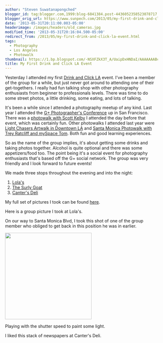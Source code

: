 ```yaml
---
author: "Steven Suwatanapongched"
blogger_id: tag:blogger.com,1999:blog-6841384.post-4436052358523078717
blogger_orig_url: https://www.sunpech.com/2013/05/my-first-drink-and-click-la-event.html
date: '2013-05-31T20:11:00.003-05:00'
headerimage: /images/headers/old_cameras.jpg
modified_time: '2013-05-31T20:16:04.500-05:00'
redirect_from: /2013/05/my-first-drink-and-click-la-event.html
tags:
  - Photography
  - Los Angeles
  - Photowalk
thumbnail: https://1.bp.blogspot.com/-NSXFZkX3T_A/UaipDxHNDaI/AAAAAAABc4g/NCCZhWozA_8/s600/2013-05-30+at+19-48-35.jpg
title: My First Drink and Click LA Event
---
```



Yesterday I attended my first <a href="https://plus.google.com/100658561128477270166/posts">Drink and Click LA</a> event. I've been a member of the group for a while, but just never got around to attending one of their get-togethers. I really had fun talking shop with other photography enthusiasts from beginner to professionals levels. There was time to do some street photos, a little drinking, some eating, and lots of talking.

It's been a while since I attended a photography meetup of any kind. Last year I attended the <a href="/2012/05/google-plus-photographers-conference">G+ Photographer's Conference</a> up in San Francisco. There was a <a href="/2012/05/google-plus-photographers-photowalk-at">photowalk with Scott Kelby</a> I attended the day before that event, which was certainly fun. Other photowalks I attended last year were <a href="/2012/03/light-chasers-artwalk-downtown">Light Chasers Artwalk in Downtown LA</a> and <a href="/2012/02/la-photowalk-with-trey-ratcliff-and-tom">Santa Monica Photowalk with Trey Ratcliff and mySpace Tom</a>. Both fun and good learning experiences.

So as the name of the group implies, it's about getting some drinks and taking photos together. Alcohol is quite optional and there was some appetizers/food too. The point being it's a social event for photography enthusiasts that's based off the G+ social network. The group was very friendly and I look forward to future events!

We made three stops throughout the evening and into the night:
<ol>
  <li><a href="https://www.lolasla.com/">Lola's</a></li>
  <li><a href="https://www.surlygoat.com/">The Surly Goat</a></li>
  <li><a href="https://www.cantersdeli.com/">Canter's Deli</a></li>
</ol>

My full set of pictures I took can be found <a href="https://plus.google.com/photos/101693597219413173200/albums/5884138675860285265">here</a>.

Here is a group picture I took at Lola's.
<img   border="0"  src="https://1.bp.blogspot.com/-NSXFZkX3T_A/UaipDxHNDaI/AAAAAAABc4g/NCCZhWozA_8/s640/2013-05-30+at+19-48-35.jpg" alt=""  />

On our way to Santa Monica Blvd, I took this shot of one of the group member who obliged to get back in this position he was in earlier.
<img   border="0"  src="https://1.bp.blogspot.com/-RHAWmT2n2k8/UaipIjOSa0I/AAAAAAABc44/lSHGVzY9zHU/s400/2013-05-30+at+19-59-51.jpg" alt="" />

<img   border="0" height="285" src="https://4.bp.blogspot.com/-V_xmsZIzu7c/UaipKSKjPUI/AAAAAAABc5A/AxpH9uwlANM/s400/2013-05-30+at+20-00-14.jpg" alt=""  />

Playing with the shutter speed to paint some light.
<img   border="0"  src="https://2.bp.blogspot.com/-FFJBe_D2mHg/UaipR_1VDcI/AAAAAAABc5o/lLwv9dpX8dw/s400/2013-05-30+at+21-21-35.jpg" alt=""  />

I liked this stack of newspapers at Canter's Deli.
<img   border="0"  src="https://1.bp.blogspot.com/-azm8jLucaQY/UaipheOQ4vI/AAAAAAABc64/67qdIZFtWHc/s400/2013-05-30+at+23-47-45.jpg" alt=""  />
